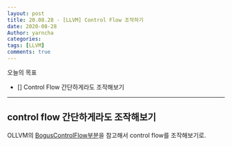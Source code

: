 ```yaml
---
layout: post
title: 20.08.28 - [LLVM] Control Flow 조작하기
date: 2020-08-28
Author: yarncha
categories:
tags: [LLVM]
comments: true
---
```


오늘의 목표

- [] Control Flow 간단하게라도 조작해보기

---------------

## control flow 간단하게라도 조작해보기

OLLVM의 [BogusControlFlow부분]을 참고해서 control flow를 조작해보기로.



<!-- References -->

[BogusControlFlow부분]: https://github.com/obfuscator-llvm/obfuscator/blob/llvm-4.0/lib/Transforms/Obfuscation/BogusControlFlow.cpp "bcf"
